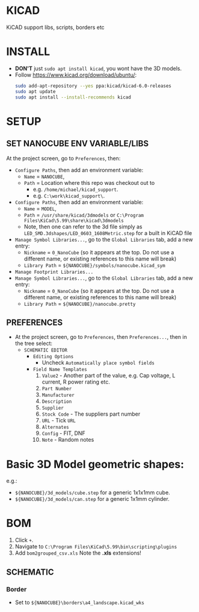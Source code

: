# KICAD

KiCAD support libs, scripts, borders etc

# INSTALL

- **DON'T** just `sudo apt install kicad`, you wont have the 3D models.
- Follow <https://www.kicad.org/download/ubuntu/>:
    ```bash
    sudo add-apt-repository --yes ppa:kicad/kicad-6.0-releases
    sudo apt update
    sudo apt install --install-recommends kicad
    ```

# SETUP

## SET NANOCUBE ENV VARIABLE/LIBS

At the project screen, go to `Preferences`, then:

- `Configure Paths`, then add an environment variable:
    - `Name` = `NANOCUBE`,
    - `Path` = Location where this repo was checkout out to
        - e.g. `/home/michael/kicad_support`.
        - e.g. `C:\work\kicad_support\`.
- `Configure Paths`, then add an environment variable:
    - `Name` = `MODEL`,
    - `Path` = `/usr/share/kicad/3dmodels` or `C:\Program Files\KiCad\5.99\share\kicad\3dmodels`
    - Note, then one can refer to the 3d file simply as `LED_SMD.3dshapes/LED_0603_1608Metric.step` for a built in KiCAD file
- `Manage Symbol Libraries...`, go to the `Global Libraries` tab, add a new entry:
    - `Nickname` = `0_NanoCube` (so it appears at the top. Do not use a different name, or existing references to this name will break)
    - `Library Path` = `${NANOCUBE}/symbols/nanocube.kicad_sym`
- `Manage Footprint Libraries...`
- `Manage Symbol Libraries...`, go to the `Global Libraries` tab, add a new entry:
    - `Nickname` = `0_NanoCube` (so it appears at the top. Do not use a different name, or existing references to this name will break)
    - `Library Path` = `${NANOCUBE}/nanocube.pretty`


## PREFERENCES

- At the project screen, go to `Preferences`, then `Preferences...`, then in the tree select:
    - `SCHEMATIC EDITOR`
        - `Editing Options`
            - Uncheck `Automatically place symbol fields`
        - `Field Name Templates`
            1. `Value2` - Another part of the value, e.g. Cap voltage, L current, R power rating etc.
            2. `Part Number`
            3. `Manufacturer`
            4. `Description`
            5. `Supplier`
            5. `Stock Code` - The suppliers part number
            6. `URL` - Tick `URL`
            7. `Alternates`
            9. `Config` - FIT, DNF
            10. `Note` - Random notes

# Basic 3D Model geometric shapes:

e.g.:

- `${NANOCUBE}/3d_models/cube.step` for a generic 1x1x1mm cube.
- `${NANOCUBE}/3d_models/can.step` for a generic 1x1mm cylinder.

# BOM

1. Click `+`.
2. Navigate to `C:\Program Files\KiCad\5.99\bin\scripting\plugins`
3. Add `bom2grouped_csv.xls` Note the **.xls** extensions!

## SCHEMATIC

### Border

- Set to `${NANOCUBE}\borders\a4_landscape.kicad_wks`
